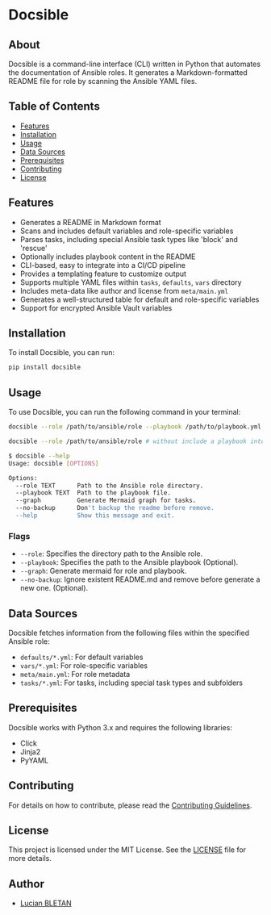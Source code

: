 # Docsible

## About

Docsible is a command-line interface (CLI) written in Python that automates the documentation of Ansible roles. It generates a Markdown-formatted README file for role by scanning the Ansible YAML files.

## Table of Contents

- [Features](#features)
- [Installation](#installation)
- [Usage](#usage)
- [Data Sources](#data-sources)
- [Prerequisites](#prerequisites)
- [Contributing](#contributing)
- [License](#license)

## Features
- Generates a README in Markdown format
- Scans and includes default variables and role-specific variables
- Parses tasks, including special Ansible task types like 'block' and 'rescue'
- Optionally includes playbook content in the README
- CLI-based, easy to integrate into a CI/CD pipeline
- Provides a templating feature to customize output
- Supports multiple YAML files within `tasks`, `defaults`, `vars` directory
- Includes meta-data like author and license from `meta/main.yml`
- Generates a well-structured table for default and role-specific variables
- Support for encrypted Ansible Vault variables

## Installation

To install Docsible, you can run:

```bash
pip install docsible
```

## Usage

To use Docsible, you can run the following command in your terminal:

```bash
docsible --role /path/to/ansible/role --playbook /path/to/playbook.yml
```

```bash
docsible --role /path/to/ansible/role # without include a playbook into readme
```

```bash
$ docsible --help
Usage: docsible [OPTIONS]

Options:
  --role TEXT      Path to the Ansible role directory.
  --playbook TEXT  Path to the playbook file.
  --graph          Generate Mermaid graph for tasks.
  --no-backup      Don't backup the readme before remove.
  --help           Show this message and exit.
```

### Flags

- `--role`: Specifies the directory path to the Ansible role.
- `--playbook`: Specifies the path to the Ansible playbook (Optional).
- `--graph`: Generate mermaid for role and playbook.
- `--no-backup`: Ignore existent README.md and remove before generate a new one. (Optional).

## Data Sources

Docsible fetches information from the following files within the specified Ansible role:

- `defaults/*.yml`: For default variables
- `vars/*.yml`: For role-specific variables
- `meta/main.yml`: For role metadata
- `tasks/*.yml`: For tasks, including special task types and subfolders

## Prerequisites

Docsible works with Python 3.x and requires the following libraries:

- Click
- Jinja2
- PyYAML

## Contributing

For details on how to contribute, please read the [Contributing Guidelines](CONTRIBUTING.md).

## License

This project is licensed under the MIT License. See the [LICENSE](LICENSE) file for more details.

## Author

- [Lucian BLETAN](https://github.com/exaluc)